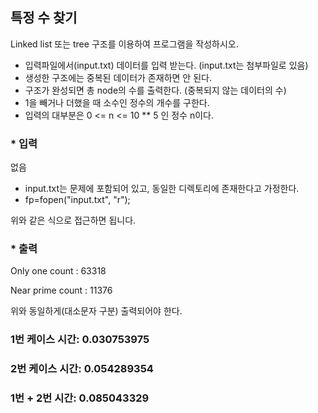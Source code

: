 ## 특정 수 찾기

Linked list 또는 tree 구조를 이용하여 프로그램을 작성하시오.
- 입력파일에서(input.txt) 데이터를 입력 받는다. (input.txt는 첨부파일로 있음)
- 생성한 구조에는 중복된 데이터가 존재하면 안 된다. 
- 구조가 완성되면 총 node의 수를 출력한다. (중복되지 않는 데이터의 수)
- 1을 빼거나 더했을 때 소수인 정수의 개수를 구한다.
- 입력의 대부분은 0 <= n <= 10 ** 5 인 정수 n이다.

### * 입력

없음

- input.txt는 문제에 포함되어 있고, 동일한 디렉토리에 존재한다고 가정한다.
- fp=fopen("input.txt", "r");

위와 같은 식으로 접근하면 됩니다.

### * 출력

Only one count : 63318

Near prime count : 11376

위와 동일하게(대소문자 구분) 출력되어야 한다.


### 1번 케이스 시간: 0.030753975
### 2번 케이스 시간: 0.054289354
### 1번 + 2번 시간: 0.085043329